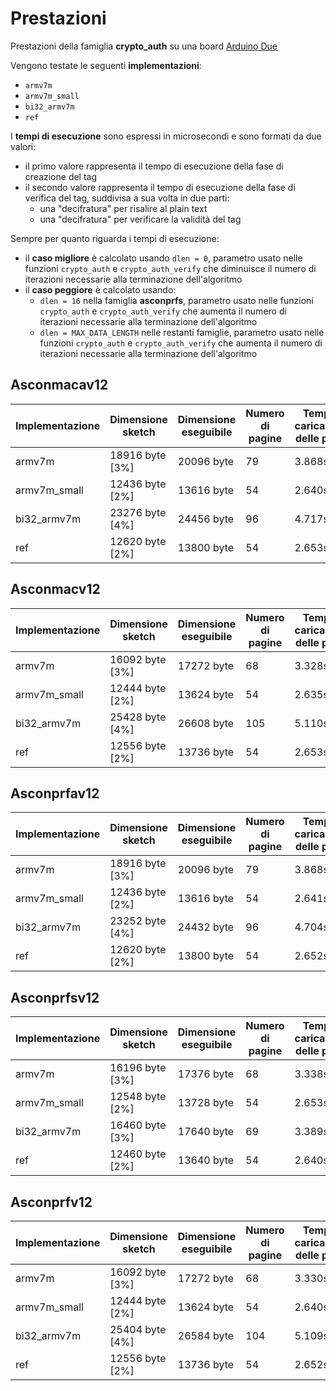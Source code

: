 # Prestazioni

Prestazioni della famiglia **crypto_auth** su una board [Arduino Due](https://docs.arduino.cc/hardware/due)

Vengono testate le seguenti **implementazioni**:
* `armv7m`
* `armv7m_small`
* `bi32_armv7m`
* `ref`

I **tempi di esecuzione** sono espressi in microsecondi e sono formati da due valori:
* il primo valore rappresenta il tempo di esecuzione della fase di creazione del tag
* il secondo valore rappresenta il tempo di esecuzione della fase di verifica del tag, suddivisa a sua volta in due parti:
  * una "decifratura" per risalire al plain text
  * una "decifratura" per verificare la validità del tag

Sempre per quanto riguarda i tempi di esecuzione:
* il **caso migliore** è calcolato usando `dlen = 0`, parametro usato nelle funzioni `crypto_auth` e `crypto_auth_verify` che diminuisce il numero di iterazioni necessarie alla terminazione dell'algoritmo
* il **caso peggiore** è calcolato usando:
  * `dlen = 16` nella famiglia **asconprfs**, parametro usato nelle funzioni `crypto_auth` e `crypto_auth_verify` che aumenta il numero di iterazioni necessarie alla terminazione dell'algoritmo
  * `dlen = MAX_DATA_LENGTH` nelle restanti famiglie, parametro usato nelle funzioni `crypto_auth` e `crypto_auth_verify` che aumenta il numero di iterazioni necessarie alla terminazione dell'algoritmo

## Asconmacav12

| Implementazione | Dimensione sketch | Dimensione eseguibile | Numero di pagine | Tempo di caricamento delle pagine | Tempo di esecuzione (migliore) | Tempo di esecuzione (peggiore) |
| --------------- | ----------------- | --------------------- | ---------------- | --------------------------------- | ------------------------------ | ------------------------------ |
| armv7m          | 18916 byte [3%]   | 20096 byte            | 79               | 3.868s                            | 44 e 91                        | 459 e 921                      |
| armv7m_small    | 12436 byte [2%]   | 13616 byte            | 54               | 2.640s                            | 38 e 80                        | 393 e 789                      |
| bi32_armv7m     | 23276 byte [4%]   | 24456 byte            | 96               | 4.717s                            | 37 e 78                        | 484 e 972                      |
| ref             | 12620 byte [2%]   | 13800 byte            | 54               | 2.653s                            | 133 e 271                      | 1768 e 3540                    |

## Asconmacv12

| Implementazione | Dimensione sketch | Dimensione eseguibile | Numero di pagine | Tempo di caricamento delle pagine | Tempo di esecuzione (migliore) | Tempo di esecuzione (peggiore) |
| --------------- | ----------------- | --------------------- | ---------------- | --------------------------------- | ------------------------------ | ------------------------------ |
| armv7m          | 16092 byte [3%]   | 17272 byte            | 68               | 3.328s                            | 45 e 91                        | 724 e 1453                     |
| armv7m_small    | 12444 byte [2%]   | 13624 byte            | 54               | 2.635s                            | 38 e 79                        | 626 e 1255                     |
| bi32_armv7m     | 25428 byte [4%]   | 26608 byte            | 105              | 5.110s                            | 37 e 76                        | 710 e 1425                     |
| ref             | 12556 byte [2%]   | 13736 byte            | 54               | 2.653s                            | 133 e 270                      | 2559 e 5120                    |

## Asconprfav12

| Implementazione | Dimensione sketch | Dimensione eseguibile | Numero di pagine | Tempo di caricamento delle pagine | Tempo di esecuzione (migliore) | Tempo di esecuzione (peggiore) |
| --------------- | ----------------- | --------------------- | ---------------- | --------------------------------- | ------------------------------ | ------------------------------ |
| armv7m          | 18916 byte [3%]   | 20096 byte            | 79               | 3.868s                            | 44 e 91                        | 459 e 921                      |
| armv7m_small    | 12436 byte [2%]   | 13616 byte            | 54               | 2.641s                            | 38 e 80                        | 393 e 789                      |
| bi32_armv7m     | 23252 byte [4%]   | 24432 byte            | 96               | 4.704s                            | 36 e 76                        | 471 e 946                      |
| ref             | 12620 byte [2%]   | 13800 byte            | 54               | 2.652s                            | 132 e 272                      | 1767 e 3540                    |

## Asconprfsv12

| Implementazione | Dimensione sketch | Dimensione eseguibile | Numero di pagine | Tempo di caricamento delle pagine | Tempo di esecuzione (migliore) | Tempo di esecuzione (peggiore) |
| --------------- | ----------------- | --------------------- | ---------------- | --------------------------------- | ------------------------------ | ------------------------------ |
| armv7m          | 16196 byte [3%]   | 17376 byte            | 68               | 3.338s                            | 25 e 54                        | 25 e 55                        |
| armv7m_small    | 12548 byte [2%]   | 13728 byte            | 54               | 2.653s                            | 21 e 45                        | 21 e 47                        |
| bi32_armv7m     | 16460 byte [3%]   | 17640 byte            | 69               | 3.389s                            | 24 e 51                        | 26 e 54                        |
| ref             | 12460 byte [2%]   | 13640 byte            | 54               | 2.640s                            | 79 e 162                       | 89 e 185                       |

## Asconprfv12

| Implementazione | Dimensione sketch | Dimensione eseguibile | Numero di pagine | Tempo di caricamento delle pagine | Tempo di esecuzione (migliore) | Tempo di esecuzione (peggiore) |
| --------------- | ----------------- | --------------------- | ---------------- | --------------------------------- | ------------------------------ | ------------------------------ |
| armv7m          | 16092 byte [3%]   | 17272 byte            | 68               | 3.330s                            | 44 e 91                        | 725 e 1453                     |
| armv7m_small    | 12444 byte [2%]   | 13624 byte            | 54               | 2.640s                            | 39 e 79                        | 626 e 1255                     |
| bi32_armv7m     | 25404 byte [4%]   | 26584 byte            | 104              | 5.109s                            | 37 e 80                        | 727 e 1462                     |
| ref             | 12556 byte [2%]   | 13736 byte            | 54               | 2.652s                            | 134 e 270                      | 2558 e 5120                    |

